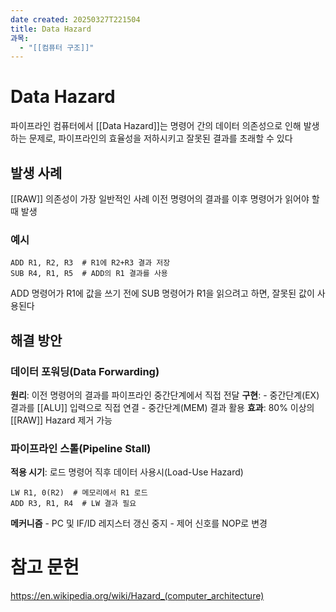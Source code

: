 ```yaml
---
date created: 20250327T221504
title: Data Hazard
과목:
  - "[[컴퓨터 구조]]"
---
```


# Data Hazard

파이프라인 컴퓨터에서 [[Data Hazard]]는 명령어 간의 데이터 의존성으로 인해 발생하는 문제로, 파이프라인의 효율성을 저하시키고 잘못된 결과를 초래할 수 있다

## 발생 사례

[[RAW]] 의존성이 가장 일반적인 사례
이전 명령어의 결과를 이후 명령어가 읽어야 할 때 발생

### 예시

```assembly
ADD R1, R2, R3  # R1에 R2+R3 결과 저장
SUB R4, R1, R5  # ADD의 R1 결과를 사용
```

ADD 명령어가 R1에 값을 쓰기 전에 SUB 명령어가 R1을 읽으려고 하면, 잘못된 값이 사용된다

## 해결 방안

### 데이터 포워딩(Data Forwarding)

**원리**: 이전 명령어의 결과를 파이프라인 중간단계에서 직접 전달
**구현**:
	- 중간단계(EX) 결과를 [[ALU]] 입력으로 직접 연결
	- 중간단계(MEM) 결과 활용
**효과**: 80% 이상의 [[RAW]] Hazard 제거 가능

### 파이프라인 스톨(Pipeline Stall)

**적용 시기**: 로드 명령어 직후 데이터 사용시(Load-Use Hazard)

```assembly
LW R1, 0(R2)  # 메모리에서 R1 로드
ADD R3, R1, R4  # LW 결과 필요
```

**메커니즘**
	- PC 및 IF/ID 레지스터 갱신 중지
	- 제어 신호를 NOP로 변경

# 참고 문헌

<https://en.wikipedia.org/wiki/Hazard_(computer_architecture)>
